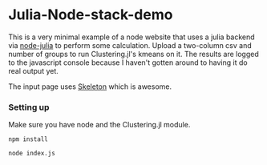 # Julia-Node-stack-demo

This is a very minimal example of a node website that uses a julia backend via [node-julia](https://www.npmjs.com/package/node-julia) to perform some calculation.  Upload a two-column csv and number of groups to run Clustering.jl's kmeans on it.  The results are logged to the javascript console because I haven't gotten around to having it do real output yet.

The input page uses [Skeleton](http://getskeleton.com/) which is awesome.

### Setting up

Make sure you have node and the Clustering.jl module. 

    npm install 

    node index.js


 